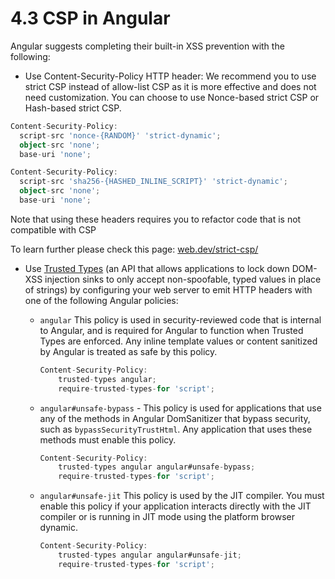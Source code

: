 # 4.3 CSP in Angular

Angular suggests completing their built-in XSS prevention with the following:

- Use Content-Security-Policy HTTP header:
  We recommend you to use strict CSP instead of allow-list CSP as it is more effective and does not need customization.
  You can choose to use Nonce-based strict CSP or Hash-based strict CSP.

``` typescript
Content-Security-Policy:
  script-src 'nonce-{RANDOM}' 'strict-dynamic';
  object-src 'none';
  base-uri 'none';
```
``` typescript
Content-Security-Policy:
  script-src 'sha256-{HASHED_INLINE_SCRIPT}' 'strict-dynamic';
  object-src 'none';
  base-uri 'none';
```
Note that using these headers requires you to refactor code that is not compatible with CSP

To learn further please check this page: [web.dev/strict-csp/](https://web.dev/strict-csp/)

- Use [Trusted Types](https://w3c.github.io/trusted-types/dist/spec/#introduction) (an API that allows applications to lock down DOM-XSS injection sinks to only accept non-spoofable, typed values in place of strings) by configuring your web server to emit HTTP headers with one of the following Angular policies:

    - `angular`  This policy is used in security-reviewed code that is internal to Angular, and is required for Angular to function when Trusted Types are enforced. Any inline template values or content sanitized by Angular is treated as safe by this policy.

        ``` typescript
        Content-Security-Policy: 
            trusted-types angular; 
            require-trusted-types-for 'script';
        ```
    - `angular#unsafe-bypass` - This policy is used for applications that use any of the methods in Angular DomSanitizer that bypass security, such as `bypassSecurityTrustHtml`. Any application that uses these methods must enable this policy.
        ``` typescript
        Content-Security-Policy: 
            trusted-types angular angular#unsafe-bypass; 
            require-trusted-types-for 'script';
        ```
    - `angular#unsafe-jit`  This policy is used by the JIT compiler. You must enable this policy if your application interacts directly with the JIT compiler or is running in JIT mode using the platform browser dynamic.
        ``` typescript
        Content-Security-Policy: 
            trusted-types angular angular#unsafe-jit; 
            require-trusted-types-for 'script';
        ```